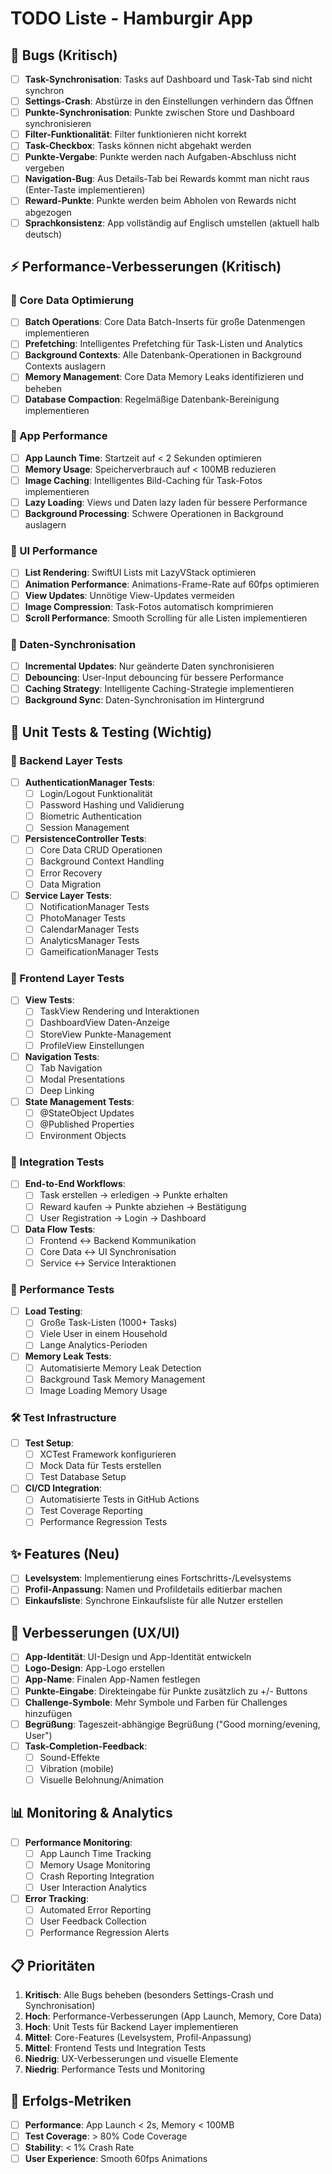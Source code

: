 # TODO Liste - Hamburgir App

## 🐛 Bugs (Kritisch)
- [ ] **Task-Synchronisation**: Tasks auf Dashboard und Task-Tab sind nicht synchron
- [ ] **Settings-Crash**: Abstürze in den Einstellungen verhindern das Öffnen
- [ ] **Punkte-Synchronisation**: Punkte zwischen Store und Dashboard synchronisieren
- [ ] **Filter-Funktionalität**: Filter funktionieren nicht korrekt
- [ ] **Task-Checkbox**: Tasks können nicht abgehakt werden
- [ ] **Punkte-Vergabe**: Punkte werden nach Aufgaben-Abschluss nicht vergeben
- [ ] **Navigation-Bug**: Aus Details-Tab bei Rewards kommt man nicht raus (Enter-Taste implementieren)
- [ ] **Reward-Punkte**: Punkte werden beim Abholen von Rewards nicht abgezogen
- [ ] **Sprachkonsistenz**: App vollständig auf Englisch umstellen (aktuell halb deutsch)

## ⚡ Performance-Verbesserungen (Kritisch)

### 🔧 Core Data Optimierung
- [ ] **Batch Operations**: Core Data Batch-Inserts für große Datenmengen implementieren
- [ ] **Prefetching**: Intelligentes Prefetching für Task-Listen und Analytics
- [ ] **Background Contexts**: Alle Datenbank-Operationen in Background Contexts auslagern
- [ ] **Memory Management**: Core Data Memory Leaks identifizieren und beheben
- [ ] **Database Compaction**: Regelmäßige Datenbank-Bereinigung implementieren

### 📱 App Performance
- [ ] **App Launch Time**: Startzeit auf < 2 Sekunden optimieren
- [ ] **Memory Usage**: Speicherverbrauch auf < 100MB reduzieren
- [ ] **Image Caching**: Intelligentes Bild-Caching für Task-Fotos implementieren
- [ ] **Lazy Loading**: Views und Daten lazy laden für bessere Performance
- [ ] **Background Processing**: Schwere Operationen in Background auslagern

### 🎯 UI Performance
- [ ] **List Rendering**: SwiftUI Lists mit LazyVStack optimieren
- [ ] **Animation Performance**: Animations-Frame-Rate auf 60fps optimieren
- [ ] **View Updates**: Unnötige View-Updates vermeiden
- [ ] **Image Compression**: Task-Fotos automatisch komprimieren
- [ ] **Scroll Performance**: Smooth Scrolling für alle Listen implementieren

### 🔄 Daten-Synchronisation
- [ ] **Incremental Updates**: Nur geänderte Daten synchronisieren
- [ ] **Debouncing**: User-Input debouncing für bessere Performance
- [ ] **Caching Strategy**: Intelligente Caching-Strategie implementieren
- [ ] **Background Sync**: Daten-Synchronisation im Hintergrund

## 🧪 Unit Tests & Testing (Wichtig)

### 🔧 Backend Layer Tests
- [ ] **AuthenticationManager Tests**:
  - [ ] Login/Logout Funktionalität
  - [ ] Password Hashing und Validierung
  - [ ] Biometric Authentication
  - [ ] Session Management
- [ ] **PersistenceController Tests**:
  - [ ] Core Data CRUD Operationen
  - [ ] Background Context Handling
  - [ ] Error Recovery
  - [ ] Data Migration
- [ ] **Service Layer Tests**:
  - [ ] NotificationManager Tests
  - [ ] PhotoManager Tests
  - [ ] CalendarManager Tests
  - [ ] AnalyticsManager Tests
  - [ ] GameificationManager Tests

### 📱 Frontend Layer Tests
- [ ] **View Tests**:
  - [ ] TaskView Rendering und Interaktionen
  - [ ] DashboardView Daten-Anzeige
  - [ ] StoreView Punkte-Management
  - [ ] ProfileView Einstellungen
- [ ] **Navigation Tests**:
  - [ ] Tab Navigation
  - [ ] Modal Presentations
  - [ ] Deep Linking
- [ ] **State Management Tests**:
  - [ ] @StateObject Updates
  - [ ] @Published Properties
  - [ ] Environment Objects

### 🔄 Integration Tests
- [ ] **End-to-End Workflows**:
  - [ ] Task erstellen → erledigen → Punkte erhalten
  - [ ] Reward kaufen → Punkte abziehen → Bestätigung
  - [ ] User Registration → Login → Dashboard
- [ ] **Data Flow Tests**:
  - [ ] Frontend ↔ Backend Kommunikation
  - [ ] Core Data ↔ UI Synchronisation
  - [ ] Service ↔ Service Interaktionen

### 🎯 Performance Tests
- [ ] **Load Testing**:
  - [ ] Große Task-Listen (1000+ Tasks)
  - [ ] Viele User in einem Household
  - [ ] Lange Analytics-Perioden
- [ ] **Memory Leak Tests**:
  - [ ] Automatisierte Memory Leak Detection
  - [ ] Background Task Memory Management
  - [ ] Image Loading Memory Usage

### 🛠️ Test Infrastructure
- [ ] **Test Setup**:
  - [ ] XCTest Framework konfigurieren
  - [ ] Mock Data für Tests erstellen
  - [ ] Test Database Setup
- [ ] **CI/CD Integration**:
  - [ ] Automatisierte Tests in GitHub Actions
  - [ ] Test Coverage Reporting
  - [ ] Performance Regression Tests

## ✨ Features (Neu)
- [ ] **Levelsystem**: Implementierung eines Fortschritts-/Levelsystems
- [ ] **Profil-Anpassung**: Namen und Profildetails editierbar machen
- [ ] **Einkaufsliste**: Synchrone Einkaufsliste für alle Nutzer erstellen

## 🎨 Verbesserungen (UX/UI)
- [ ] **App-Identität**: UI-Design und App-Identität entwickeln
- [ ] **Logo-Design**: App-Logo erstellen
- [ ] **App-Name**: Finalen App-Namen festlegen
- [ ] **Punkte-Eingabe**: Direkteingabe für Punkte zusätzlich zu +/- Buttons
- [ ] **Challenge-Symbole**: Mehr Symbole und Farben für Challenges hinzufügen
- [ ] **Begrüßung**: Tageszeit-abhängige Begrüßung ("Good morning/evening, User")
- [ ] **Task-Completion-Feedback**: 
  - [ ] Sound-Effekte
  - [ ] Vibration (mobile)
  - [ ] Visuelle Belohnung/Animation

## 📊 Monitoring & Analytics
- [ ] **Performance Monitoring**:
  - [ ] App Launch Time Tracking
  - [ ] Memory Usage Monitoring
  - [ ] Crash Reporting Integration
  - [ ] User Interaction Analytics
- [ ] **Error Tracking**:
  - [ ] Automated Error Reporting
  - [ ] User Feedback Collection
  - [ ] Performance Regression Alerts

## 📋 Prioritäten
1. **Kritisch**: Alle Bugs beheben (besonders Settings-Crash und Synchronisation)
2. **Hoch**: Performance-Verbesserungen (App Launch, Memory, Core Data)
3. **Hoch**: Unit Tests für Backend Layer implementieren
4. **Mittel**: Core-Features (Levelsystem, Profil-Anpassung)
5. **Mittel**: Frontend Tests und Integration Tests
6. **Niedrig**: UX-Verbesserungen und visuelle Elemente
7. **Niedrig**: Performance Tests und Monitoring

## 🎯 Erfolgs-Metriken
- [ ] **Performance**: App Launch < 2s, Memory < 100MB
- [ ] **Test Coverage**: > 80% Code Coverage
- [ ] **Stability**: < 1% Crash Rate
- [ ] **User Experience**: Smooth 60fps Animations